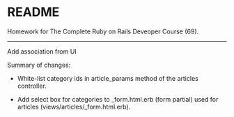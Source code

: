 # README

Homework for The Complete Ruby on Rails Deveoper Course (69).

-----------

Add association from UI

Summary of changes:

- White-list category ids in article_params method of the articles controller.

- Add select box for categories to _form.html.erb (form partial) used for articles (views/articles/_form.html.erb).
